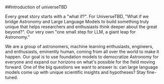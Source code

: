 ##Introduction of universeTBD

Every great story starts with a "what if?". For UniverseTBD, "What if we bridge Astronomy and Large Language Models to build something truly unique that helps researchers and enthusiasts think deeper about the great beyond?". Our very own "one small step for LLM, a giant leap for Astronomy." 

We are a group of astronomers, machine learning enthusiasts, engineers, and enthusiasts, eminently human, coming from all over the world to make it happen. Our goal is to use foundation models to democratize Astronomy for everyone and expand our horizons on what's possible for the field moving forward. One of the big questions we want to answer is: can large language models come up with unique scientific insights and hypotheses? Stay fine-tuned.